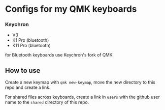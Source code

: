 # Configs for my QMK keyboards

### Keychron
- V3
- K1 Pro  (bluetooth)
- K11 Pro (bluetooth)

for Bluetooth keyboards use Keychron's fork of QMK


## How to use
Create a new keymap with `qmk new-keymap`, move the new directory to this repo and create a link.

For shared files across keyboards, create a link in `users` with the github user name to the `shared` directory of this repo.

